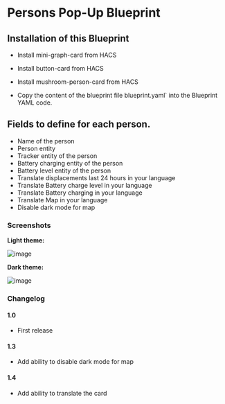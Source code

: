 # Persons Pop-Up Blueprint

## Installation of this Blueprint
- Install mini-graph-card from HACS
- Install button-card from HACS
- Install mushroom-person-card from HACS

- Copy the content of the blueprint file blueprint.yaml` into the Blueprint YAML code.

 ## Fields to define for each person.
 - Name of the person
 - Person entity
 - Tracker entity of the person
 - Battery charging entity of the person
 - Battery level entity of the person
 - Translate displacements last 24 hours in your language
 - Translate Battery charge level in your language
 - Translate Battery charging in your language
 - Translate Map in your language
 - Disable dark mode for map

### Screenshots
**Light theme:**<br>

![image](https://user-images.githubusercontent.com/83040228/162289950-4f694c42-7852-458e-b090-a458d17fc451.jpeg)

**Dark theme:**<br>

![image](https://user-images.githubusercontent.com/83040228/162289994-396f1dcf-de3a-4cf9-87cc-b1e0c545893d.jpeg)

### Changelog
#### 1.0
- First release

#### 1.3

- Add ability to disable dark mode for map

#### 1.4

- Add ability to translate the card
